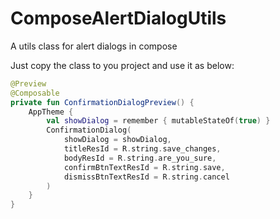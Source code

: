# ComposeAlertDialogUtils
A utils class for alert dialogs in compose

Just copy the class to you project and use it as below:

```kotlin
@Preview
@Composable
private fun ConfirmationDialogPreview() {
    AppTheme {
        val showDialog = remember { mutableStateOf(true) }
        ConfirmationDialog(
            showDialog = showDialog,
            titleResId = R.string.save_changes,
            bodyResId = R.string.are_you_sure,
            confirmBtnTextResId = R.string.save,
            dismissBtnTextResId = R.string.cancel
        )
    }
}
```
